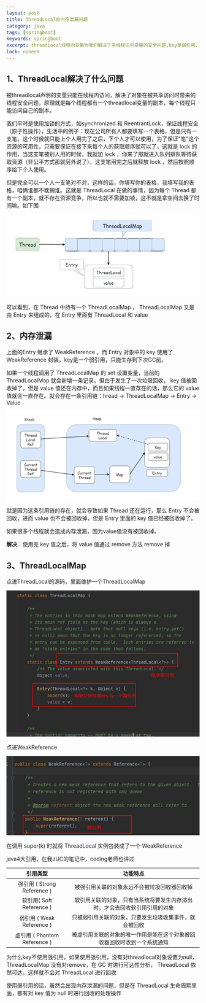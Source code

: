 ```yaml
---
layout: post
title: ThreadLocal的内存泄漏问题
category: java
tags: [springboot]
keywords: springboot
excerpt: threadLocal线程内变量为我们解决了多线程访问变量的安全问题,key是弱引用，只能生存到下次GC前，如果很多线程使用Threadlocal可能会引起内存泄露
lock: noneed
---
```


## 1、ThreadLocal解决了什么问题

被threadlocal声明的变量只能在线程内访问，解决了对象在被共享访问时带来的线程安全问题，原理就是每个线程都有一个threadlocal变量的副本，每个线程只能访问自己的副本。

我们平时是使用加锁的方式，如synchronized 和 ReentrantLock，保证线程安全（原子性操作），生活中的例子：现在公司所有人都要填写一个表格，但是只有一支笔，这个时候就只能上个人用完了之后，下个人才可以使用，为了保证"笔"这个资源的可用性，只需要保证在接下来每个人的获取顺序就可以了，这就是 lock 的作用，当这支笔被别人用的时候，我就加 lock ，你来了那就进入队列排队等待获取资源（非公平方式那就另外说了），这支笔用完之后就释放 lock ，然后按照顺序给下个人使用。

但是完全可以一个人一支笔对不对，这样的话，你填写你的表格，我填写我的表格，咱俩谁都不耽搁谁。这就是 ThreadLocal 在做的事情，因为每个 Thread 都有一个副本，就不存在资源竞争，所以也就不需要加锁，这不就是拿空间去换了时间嘛。如下图

![](\assets\images\2020\juc\threadlocal.jpg)

可以看到，在 Thread 中持有一个 ThreadLocalMap ， ThreadLocalMap 又是由 Entry 来组成的，在 Entry 里面有 ThreadLocal 和 value

## 2、内存泄漏

上面的Entry 继承了 WeakReference ，而 Entry 对象中的 key 使用了 WeakReference 封装，key是一个弱引用，只能生存到下次GC前。

如果一个线程调用了 ThreadLocalMap 的 set 设置变量，当前的 ThreadLocalMap 就会新增一条记录，但由于发生了一次垃圾回收， key 值被回收掉了，但是 value 值还在内存中，而且如果线程一直存在的话，那么它的 value 值就会一直存在。就会存在一条引用链：hread -> ThreadLocalMap -> Entry -> Value 

![](\assets\images\2020\juc\threadlocal2.jpg)

就是因为这条引用链的存在，就会导致如果 Thread 还在运行，那么 Entry 不会被回收，进而 value 也不会被回收掉，但是 Entry 里面的 key 值已经被回收掉了。

如果很多个线程就会造成内存泄漏，因为value值没有被回收掉。

**解决**：使用完 key 值之后，将 value 值通过 remove 方法 remove 掉

## 3、ThreadLocalMap

点进ThreadLocal的源码，里面维护一个ThreadLocalMap

![](\assets\images\2020\juc\threadlocal3.jpg)

点进WeakReference

![](\assets\images\2020\juc\threadlocal4.jpg)

在调用 super(k) 时就将 ThreadLocal 实例包装成了一个 WeakReference

java4大引用，在我JUC的笔记中，coding老师也讲过

|           引用类型           |                           功能特点                           |
| :--------------------------: | :----------------------------------------------------------: |
| 强引用 ( Strong Reference )  |         被强引用关联的对象永远不会被垃圾回收器回收掉         |
|   软引用( Soft Reference )   | 软引用关联的对象，只有当系统将要发生内存溢出时，才会去回收软引用引用的对象 |
|  弱引用 ( Weak Reference )   |    只被弱引用关联的对象，只要发生垃圾收集事件，就会被回收    |
| 虚引用 ( Phantom Reference ) | 被虚引用关联的对象的唯一作用是能在这个对象被回收器回收时收到一个系统通知 |

为什么key不使用强引用，如果使用强引用，没有对threadlocal对象设置为null，ThreadLocalMap 没有对remove，在 GC 时进行可达性分析， ThreadLocal 依然可达，这样就不会对 ThreadLocal 进行回收

使用弱引用的话，虽然会出现内存泄漏的问题，但是在 ThreadLocal 生命周期里面，都有对 key 值为 null 时进行回收的处理操作